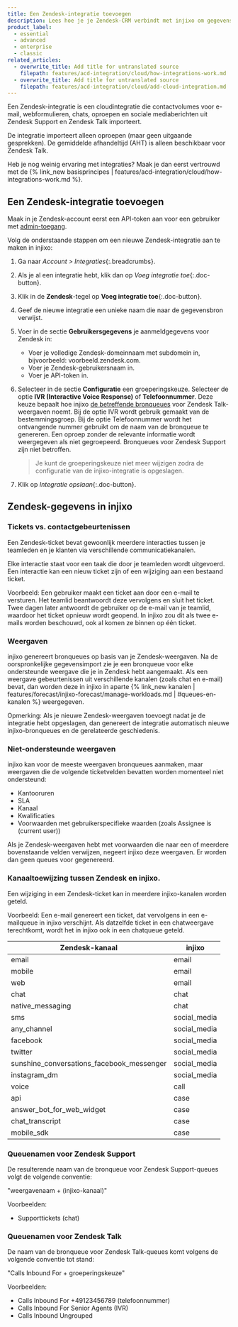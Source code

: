 ```yaml
---
title: Een Zendesk-integratie toevoegen
description: Lees hoe je je Zendesk-CRM verbindt met injixo om gegevens te importeren.
product_label:
  - essential
  - advanced
  - enterprise
  - classic
related_articles:
  - overwrite_title: Add title for untranslated source
    filepath: features/acd-integration/cloud/how-integrations-work.md
  - overwrite_title: Add title for untranslated source
    filepath: features/acd-integration/cloud/add-cloud-integration.md
---
```


Een Zendesk-integratie is een cloudintegratie die contactvolumes voor e-mail, webformulieren, chats, oproepen en sociale mediaberichten uit Zendesk Support en Zendesk Talk importeert. 

De integratie importeert alleen oproepen (maar geen uitgaande gesprekken). De gemiddelde afhandeltijd (AHT) is alleen beschikbaar voor Zendesk Talk.

Heb je nog weinig ervaring met integraties? Maak je dan eerst vertrouwd met de {% link_new basisprincipes | features/acd-integration/cloud/how-integrations-work.md %}.

## Een Zendesk-integratie toevoegen

Maak in je Zendesk-account eerst een API-token aan voor een gebruiker met [admin-toegang](https://support.zendesk.com/hc/en-us/articles/4408843355290-Zendesk-for-Salesforce-integration-Required-profile-permissions).

Volg de onderstaande stappen om een nieuwe Zendesk-integratie aan te maken in injixo:

1. Ga naar _Account > Integraties_{:.breadcrumbs}.
2. Als je al een integratie hebt, klik dan op _Voeg integratie toe_{:.doc-button}.
3. Klik in de **Zendesk**-tegel op **Voeg integratie toe**{:.doc-button}.
4. Geef de nieuwe integratie een unieke naam die naar de gegevensbron verwijst.
5. Voer in de sectie **Gebruikersgegevens** je aanmeldgegevens voor Zendesk in:
   * Voer je volledige Zendesk-domeinnaam met subdomein in, bijvoorbeeld: voorbeeld.zendesk.com.
   * Voer je Zendesk-gebruikersnaam in.
   * Voer je API-token in.
6. Selecteer in de sectie **Configuratie** een groeperingskeuze. Selecteer de optie **IVR (Interactive Voice Response)** of **Telefoonnummer**. Deze keuze bepaalt hoe injixo [de betreffende bronqueues](#queuenamen-voor-zendesk-talk) voor Zendesk Talk-weergaven noemt. Bij de optie IVR wordt gebruik gemaakt van de bestemmingsgroep. Bij de optie Telefoonnummer wordt het ontvangende nummer gebruikt om de naam van de bronqueue te genereren. Een oproep zonder de relevante informatie wordt weergegeven als niet gegroepeerd. Bronqueues voor Zendesk Support zijn niet betroffen.

   > Je kunt de groeperingskeuze niet meer wijzigen zodra de configuratie van de injixo-integratie is opgeslagen.

7. Klik op _Integratie opslaan_{:.doc-button}.

## Zendesk-gegevens in injixo

### Tickets vs. contactgebeurtenissen

Een Zendesk-ticket bevat gewoonlijk meerdere interacties tussen je teamleden en je klanten via verschillende communicatiekanalen.

Elke interactie staat voor een taak die door je teamleden wordt uitgevoerd. Een interactie kan een nieuw ticket zijn of een wijziging aan een bestaand ticket.

Voorbeeld: Een gebruiker maakt een ticket aan door een e-mail te versturen. Het teamlid beantwoordt deze vervolgens en sluit het ticket. Twee dagen later antwoordt de gebruiker op de e-mail van je teamlid, waardoor het ticket opnieuw wordt geopend. In injixo zou dit als twee e-mails worden beschouwd, ook al komen ze binnen op één ticket.

### Weergaven

injixo genereert bronqueues op basis van je Zendesk-weergaven. Na de oorspronkelijke gegevensimport zie je een bronqueue voor elke ondersteunde weergave die je in Zendesk hebt aangemaakt. Als een weergave gebeurtenissen uit verschillende kanalen (zoals chat en e-mail) bevat, dan worden deze in injixo in aparte {% link_new kanalen | features/forecast/injixo-forecast/manage-workloads.md | #queues-en-kanalen %} weergegeven.

Opmerking: Als je nieuwe Zendesk-weergaven toevoegt nadat je de integratie hebt opgeslagen, dan genereert de integratie automatisch nieuwe injixo-bronqueues en de gerelateerde geschiedenis.

### Niet-ondersteunde weergaven

injixo kan voor de meeste weergaven bronqueues aanmaken, maar weergaven die de volgende ticketvelden bevatten worden momenteel niet ondersteund:

- Kantooruren
- SLA
- Kanaal
- Kwalificaties
- Voorwaarden met gebruikerspecifieke waarden (zoals Assignee is (current user))

Als je Zendesk-weergaven hebt met voorwaarden die naar een of meerdere bovenstaande velden verwijzen, negeert injixo deze weergaven. Er worden dan geen queues voor gegenereerd.

### Kanaaltoewijzing tussen Zendesk en injixo.

Een wijziging in een Zendesk-ticket kan in meerdere injixo-kanalen worden geteld.

Voorbeeld: Een e-mail genereert een ticket, dat vervolgens in een e-mailqueue in injixo verschijnt. Als datzelfde ticket in een chatweergave terechtkomt, wordt het in injixo ook in een chatqueue geteld.

| Zendesk-kanaal                           | injixo       |
| ----------------------------------------- | ------------ |
| email                                     | email        |
| mobile                                    | email        |
| web                                       | email        |
| chat                                      | chat         |
| native_messaging                          | chat         |
| sms                                       | social_media |
| any_channel                               | social_media |
| facebook                                  | social_media |
| twitter                                   | social_media |
| sunshine_conversations_facebook_messenger | social_media |
| instagram_dm                              | social_media |
| voice                                     | call         |
| api                                       | case         |
| answer_bot_for_web_widget                 | case         |
| chat_transcript                           | case         |
| mobile_sdk                                | case         |

### Queuenamen voor Zendesk Support

De resulterende naam van de bronqueue voor Zendesk Support-queues volgt de volgende conventie:

"weergavenaam + (injixo-kanaal)"

Voorbeelden:

- Supporttickets (chat)

### Queuenamen voor Zendesk Talk

De naam van de bronqueue voor Zendesk Talk-queues komt volgens de volgende conventie tot stand:

"Calls Inbound For + groeperingskeuze"

Voorbeelden:

- Calls Inbound For +49123456789 (telefoonnummer)
- Calls Inbound For Senior Agents (IVR)
- Calls Inbound Ungrouped
